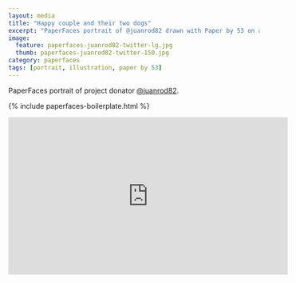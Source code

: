 ```yaml
---
layout: media
title: "Happy couple and their two dogs"
excerpt: "PaperFaces portrait of @juanrod82 drawn with Paper by 53 on an iPad."
image: 
  feature: paperfaces-juanrod82-twitter-lg.jpg
  thumb: paperfaces-juanrod82-twitter-150.jpg
category: paperfaces
tags: [portrait, illustration, paper by 53]
---
```


PaperFaces portrait of project donator [@juanrod82](http://twitter.com/juanrod82).

{% include paperfaces-boilerplate.html %}

<iframe width="560" height="315" src="http://www.youtube.com/embed/ao7naXkW72Y" frameborder="0"> </iframe>